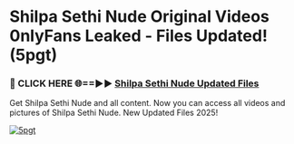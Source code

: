 # Shilpa Sethi Nude Original Videos 0nlyFans Leaked - Files Updated! (5pgt)

<h3>🔴 CLICK HERE 🌐==►► <a href="https://tinyurl.com/yc6ubb5a" rel="nofollow">Shilpa Sethi Nude Updated Files</a></h3>

Get Shilpa Sethi Nude and all content. Now you can access all videos and pictures of Shilpa Sethi Nude. New Updated Files 2025!

[![5pgt](https://i.imgur.com/7eu0CRL.gif)](https://tinyurl.com/yc6ubb5a)

